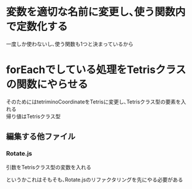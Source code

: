 # 変数を適切な名前に変更し､使う関数内で定数化する
一度しか使わないし､使う関数も1つと決まっているから

# forEachでしている処理をTetrisクラスの関数にやらせる
そのためにはtetriminoCoordinateをTetrisに変更し､Tetrisクラス型の要素を入れる  
帰り値はTetrisクラス型

## 編集する他ファイル
### Rotate.js
引数をTetrisクラス型の変数を入れる


というかこれはそもそも､Rotate.jsのリファクタリングを先にやる必要がある

